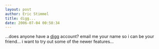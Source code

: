 ```yaml
---
layout: post
author: Eric Stimmel
title: digg...
date: 2006-07-04 00:58:34
--- 
```



...does anyone have a [digg][] account? email me your name so i can be your friend... i want to try out some of the newer features...

  [digg]: http://www.digg.com/ "Digg"

